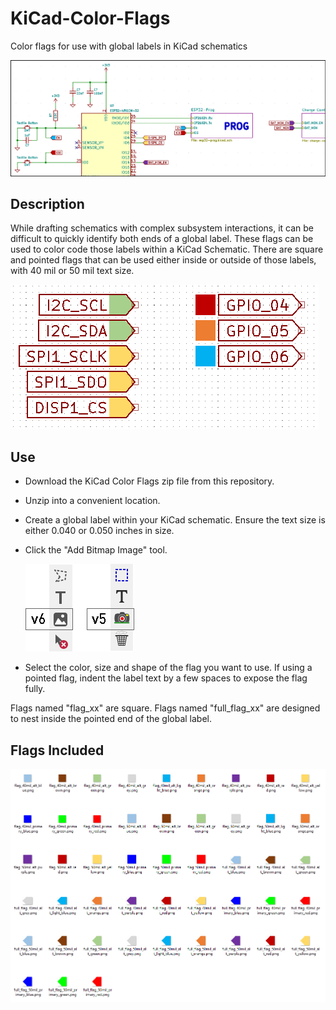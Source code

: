 # KiCad-Color-Flags
Color flags for use with global labels in KiCad schematics

![Color Flags Used in ESP32 Schematic](https://github.com/rheingoldheavy/KiCad-Color-Flags/blob/main/Examples/esp32_prog_example.PNG)

## Description
While drafting schematics with complex subsystem interactions, it can be difficult to quickly identify both ends of a global label. These flags can be used to color code those labels within a KiCad Schematic. There are square and pointed flags that can be used either inside or outside of those labels, with 40 mil or 50 mil text size.

![Flag Examples](https://github.com/rheingoldheavy/KiCad-Color-Flags/blob/main/Examples/flag_examples.PNG)

## Use
- Download the KiCad Color Flags zip file from this repository. 
- Unzip into a convenient location.
- Create a global label within your KiCad schematic. Ensure the text size is either 0.040 or 0.050 inches in size.
- Click the "Add Bitmap Image" tool.

  ![Add Bitmap Icons](https://github.com/rheingoldheavy/KiCad-Color-Flags/blob/main/Examples/insert_bmp.png)
  
- Select the color, size and shape of the flag you want to use. If using a pointed flag, indent the label text by a few spaces to expose the flag fully.

Flags named "flag_xx" are square. Flags named "full_flag_xx" are designed to nest inside the pointed end of the global label.

## Flags Included

![Proof Sheet](https://github.com/rheingoldheavy/KiCad-Color-Flags/blob/main/Examples/proof_sheet.PNG)
